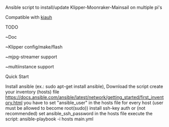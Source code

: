 
Ansible script to install/update Klipper-Moonraker-Mainsail on multiple pi's

Compatible with [kiauh](https://github.com/th33xitus/kiauh)

TODO

~Doc

~Klipper config/make/flash

~mjpg-streamer support

~multiinstance support

Quick Start

Install ansible (ex.: sudo apt-get install ansible), Download the script
create your inventory (hosts) file https://docs.ansible.com/ansible/latest/network/getting_started/first_inventory.html
you have to set "ansible_user" in the hosts file for every host (user must be allowed to become root(sudo))
install ssh-key auth or (not recommended) set ansible_ssh_password in the hosts file
execute the script: ansible-playbook -i hosts main.yml
